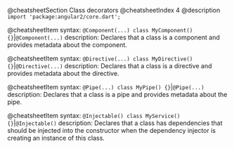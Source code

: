 @cheatsheetSection
Class decorators
@cheatsheetIndex 4
@description
`import 'package:angular2/core.dart';`

@cheatsheetItem
syntax:
`@Component(...)
class MyComponent() {}`|`@Component(...)`
description:
Declares that a class is a component and provides metadata about the component.

@cheatsheetItem
syntax:
`@Directive(...)
class MyDirective() {}`|`@Directive(...)`
description:
Declares that a class is a directive and provides metadata about the directive.

@cheatsheetItem
syntax:
`@Pipe(...)
class MyPipe() {}`|`@Pipe(...)`
description:
Declares that a class is a pipe and provides metadata about the pipe.

@cheatsheetItem
syntax:
`@Injectable()
class MyService() {}`|`@Injectable()`
description:
Declares that a class has dependencies that should be injected into the constructor when the dependency injector is creating an instance of this class.

